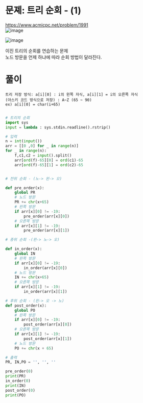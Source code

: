 # 문졔: 트리 순회 - (1)
https://www.acmicpc.net/problem/1991  
![image](https://user-images.githubusercontent.com/87055456/139640843-d71a5a1e-dee1-479f-a99d-139ed873545a.png)

![image](https://user-images.githubusercontent.com/87055456/139835801-86a663f2-a536-4197-94c2-ab86fb7fbab7.png)

이진 트리의 순회를 연습하는 문제  
노드 방문을 언제 하냐에 따라 순회 방법이 달라진다.
# 풀이
```
트리 저장 방식: a[i][0] : i의 왼쪽 자식, a[i][1] = i의 오른쪽 자식
(아스키 코드 방식으로 저장) : A~Z (65 ~ 90)
ex) a[i][0] = char(i+65)

```
``` python

# 트리의 순회
import sys
input = lambda : sys.stdin.readline().rstrip()

# 입력
n = int(input())
arr = [[0 ,0] for _ in range(n)]
for _ in range(n):
    f,c1,c2 = input().split()
    arr[ord(f)-65][0] = ord(c1)-65
    arr[ord(f)-65][1] = ord(c2)-65


# 전위 순회 - (노-> 왼-> 오)

def pre_order(x):
    global PR
    # 노드 방문
    PR += chr(x+65)
    # 왼쪽 방문
    if arr[x][0] != -19:
        pre_order(arr[x][0])
    # 오른쪽 방문
    if arr[x][1] != -19:
        pre_order(arr[x][1])

# 중위 순회 -(왼-> 노-> 오)

def in_order(x):
    global IN
    # 왼쪽 방문
    if arr[x][0] != -19:
        in_order(arr[x][0])
    # 노드 방문
    IN += chr(x+65)
    # 오른쪽 방문
    if arr[x][1] != -19:
        in_order(arr[x][1])

# 후위 순회 - (왼-> 오 -> 노)
def post_order(x):
    global PO
    # 왼쪽 방문
    if arr[x][0] != -19:
        post_order(arr[x][0])
    # 오른쪽 방문
    if arr[x][1] != -19:
        post_order(arr[x][1])
    # 노드 방문
    PO += chr(x + 65)

# 출력
PR, IN,PO = '', '', ''

pre_order(0)
print(PR)
in_order(0)
print(IN)
post_order(0)
print(PO)

```
